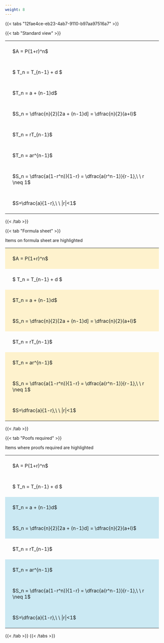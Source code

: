 ```yaml
---
weight: 8
---
```


{{< tabs "12fae4ce-eb23-4ab7-9110-b97aa97516a7" >}}

{{< tab "Standard view" >}}

<style type="text/css">
#T_63d96 th.col_heading {
  text-align: left;
  font-size: 1em;
}
#T_63d96 td {
  text-align: left;
  font-size: 1em;
  padding: 1.5em;
}
</style>
<table id="T_63d96">
  <thead>
  </thead>
  <tbody>
    <tr>
      <td id="T_63d96_row0_col0" class="data row0 col0" >$A = P(1+r)^n$</td>
    </tr>
    <tr>
      <td id="T_63d96_row1_col0" class="data row1 col0" >$ T_n = T_{n-1} + d $</td>
    </tr>
    <tr>
      <td id="T_63d96_row2_col0" class="data row2 col0" >$T_n = a + (n-1)d$</td>
    </tr>
    <tr>
      <td id="T_63d96_row3_col0" class="data row3 col0" >$S_n = \dfrac{n}{2}[2a + (n-1)d] = \dfrac{n}{2}(a+l)$</td>
    </tr>
    <tr>
      <td id="T_63d96_row4_col0" class="data row4 col0" >$T_n = rT_{n-1}$</td>
    </tr>
    <tr>
      <td id="T_63d96_row5_col0" class="data row5 col0" >$T_n = ar^{n-1}$</td>
    </tr>
    <tr>
      <td id="T_63d96_row6_col0" class="data row6 col0" >$S_n = \dfrac{a(1-r^n)}{1-r} = \dfrac{a(r^n-1)}{r-1},\ \  r \neq 1$</td>
    </tr>
    <tr>
      <td id="T_63d96_row7_col0" class="data row7 col0" >$S=\dfrac{a}{1-r},\ \ |r|<1$</td>
    </tr>
  </tbody>
</table>
{{< /tab >}}

{{< tab "Formula sheet" >}}

Items on formula sheet are highlighted 
<br>
<style type="text/css">
#T_20fa8 th.col_heading {
  text-align: left;
  font-size: 1em;
}
#T_20fa8 td {
  text-align: left;
  font-size: 1em;
  padding: 1.5em;
}
#T_20fa8_row0_col0, #T_20fa8_row2_col0, #T_20fa8_row3_col0, #T_20fa8_row5_col0, #T_20fa8_row6_col0, #T_20fa8_row7_col0 {
  background-color: rgba(255,194,10, 0.2);
}
#T_20fa8_row1_col0, #T_20fa8_row4_col0 {
  background-color: rgba(0,0,0,0);
}
</style>
<table id="T_20fa8">
  <thead>
  </thead>
  <tbody>
    <tr>
      <td id="T_20fa8_row0_col0" class="data row0 col0" >$A = P(1+r)^n$</td>
    </tr>
    <tr>
      <td id="T_20fa8_row1_col0" class="data row1 col0" >$ T_n = T_{n-1} + d $</td>
    </tr>
    <tr>
      <td id="T_20fa8_row2_col0" class="data row2 col0" >$T_n = a + (n-1)d$</td>
    </tr>
    <tr>
      <td id="T_20fa8_row3_col0" class="data row3 col0" >$S_n = \dfrac{n}{2}[2a + (n-1)d] = \dfrac{n}{2}(a+l)$</td>
    </tr>
    <tr>
      <td id="T_20fa8_row4_col0" class="data row4 col0" >$T_n = rT_{n-1}$</td>
    </tr>
    <tr>
      <td id="T_20fa8_row5_col0" class="data row5 col0" >$T_n = ar^{n-1}$</td>
    </tr>
    <tr>
      <td id="T_20fa8_row6_col0" class="data row6 col0" >$S_n = \dfrac{a(1-r^n)}{1-r} = \dfrac{a(r^n-1)}{r-1},\ \  r \neq 1$</td>
    </tr>
    <tr>
      <td id="T_20fa8_row7_col0" class="data row7 col0" >$S=\dfrac{a}{1-r},\ \ |r|<1$</td>
    </tr>
  </tbody>
</table>
{{< /tab >}}

{{< tab "Poofs required" >}}

Items where proofs required are highlighted 
<br>
<style type="text/css">
#T_11fdb th.col_heading {
  text-align: left;
  font-size: 1em;
}
#T_11fdb td {
  text-align: left;
  font-size: 1em;
  padding: 1.5em;
}
#T_11fdb_row0_col0, #T_11fdb_row1_col0, #T_11fdb_row4_col0 {
  background-color: rgba(0,0,0,0);
}
#T_11fdb_row2_col0, #T_11fdb_row3_col0, #T_11fdb_row5_col0, #T_11fdb_row6_col0, #T_11fdb_row7_col0 {
  background-color: rgba(0,150,200, 0.2);
}
</style>
<table id="T_11fdb">
  <thead>
  </thead>
  <tbody>
    <tr>
      <td id="T_11fdb_row0_col0" class="data row0 col0" >$A = P(1+r)^n$</td>
    </tr>
    <tr>
      <td id="T_11fdb_row1_col0" class="data row1 col0" >$ T_n = T_{n-1} + d $</td>
    </tr>
    <tr>
      <td id="T_11fdb_row2_col0" class="data row2 col0" >$T_n = a + (n-1)d$</td>
    </tr>
    <tr>
      <td id="T_11fdb_row3_col0" class="data row3 col0" >$S_n = \dfrac{n}{2}[2a + (n-1)d] = \dfrac{n}{2}(a+l)$</td>
    </tr>
    <tr>
      <td id="T_11fdb_row4_col0" class="data row4 col0" >$T_n = rT_{n-1}$</td>
    </tr>
    <tr>
      <td id="T_11fdb_row5_col0" class="data row5 col0" >$T_n = ar^{n-1}$</td>
    </tr>
    <tr>
      <td id="T_11fdb_row6_col0" class="data row6 col0" >$S_n = \dfrac{a(1-r^n)}{1-r} = \dfrac{a(r^n-1)}{r-1},\ \  r \neq 1$</td>
    </tr>
    <tr>
      <td id="T_11fdb_row7_col0" class="data row7 col0" >$S=\dfrac{a}{1-r},\ \ |r|<1$</td>
    </tr>
  </tbody>
</table>
{{< /tab >}}
{{< /tabs >}}